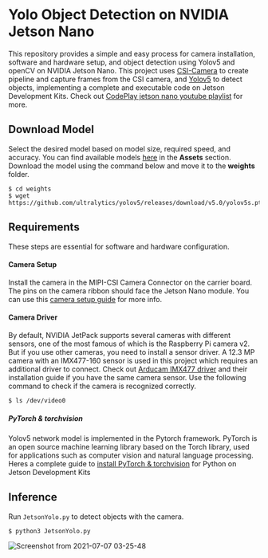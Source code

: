 # Yolo Object Detection on NVIDIA Jetson Nano 

This repository provides a simple and easy process for camera installation, software and hardware setup, and object detection using Yolov5 and openCV on NVIDIA Jetson Nano.
This project uses [CSI-Camera](https://github.com/JetsonHacksNano/CSI-Camera) to create pipeline and capture frames from the CSI camera, and [Yolov5](https://github.com/ultralytics/yolov5) to detect objects, implementing a complete and executable code on Jetson Development Kits.
Check out [CodePlay jetson nano youtube playlist](https://www.youtube.com/watch?v=-A_CDLtQig4&list=PLZIi3Od9VUwW49q6T1VjShktoOgrDi3O4&index=3) for more. 

## Download Model
Select the desired model based on model size, required speed, and accuracy.
You can find available models [here](https://github.com/ultralytics/yolov5/releases) in the **Assets** section.
Download the model using the command below and move it to the **weights** folder.
```
$ cd weights
$ wget https://github.com/ultralytics/yolov5/releases/download/v5.0/yolov5s.pt
```

## Requirements
These steps are essential for software and hardware configuration.
#### Camera Setup
Install the camera in the MIPI-CSI Camera Connector on the carrier board.
The pins on the camera ribbon should face the Jetson Nano module.
You can use this [camera setup guide](https://www.arducam.com/docs/camera-for-jetson-nano/native-jetson-cameras-imx219-imx477/imx477/) for more info.

#### Camera Driver
By default, NVIDIA JetPack supports several cameras with different sensors, one of the most famous of which is the Raspberry Pi camera v2.
But if you use other cameras, you need to install a sensor driver.
A 12.3 MP camera with an IMX477-160 sensor is used in this project which requires an additional driver to connect. 
Check out [Arducam IMX477 driver](https://www.arducam.com/docs/camera-for-jetson-nano/native-jetson-cameras-imx219-imx477/imx477-how-to-install-the-driver/) and their installation guide if you have the same camera sensor.
Use the following command to check if the camera is recognized correctly.
```
$ ls /dev/video0
```

##### PyTorch & torchvision
Yolov5 network model is implemented in the Pytorch framework.
PyTorch is an open source machine learning library based on the Torch library, used for applications such as computer vision and natural language processing.
Heres a complete guide to [install PyTorch & torchvision](https://forums.developer.nvidia.com/t/pytorch-for-jetson-version-1-9-0-now-available/72048) for Python on Jetson Development Kits

## Inference
Run ```JetsonYolo.py``` to detect objects with the camera.
```
$ python3 JetsonYolo.py
```
![Screenshot from 2021-07-07 03-25-48](https://user-images.githubusercontent.com/56114938/124771486-66ccaf00-df50-11eb-9d44-3f69d2a2a434.png)


